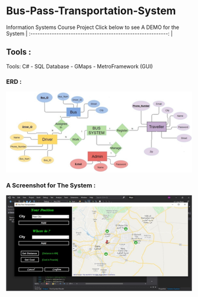 # Bus-Pass-Transportation-System
Information Systems Course Project
Click below to see A DEMO for the System 
| :----------------------------------------------------------: |

## Tools : 
Tools: C# - SQL Database - GMaps - MetroFramework (GUI)

### ERD :
![](Pics/erd.jpg) 

### A Screenshot for The System :
![](Pics/screen.jpg) 


